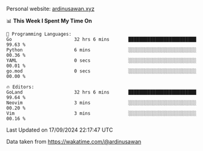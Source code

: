 Personal website: [ardinusawan.xyz](https://ardinusawan.xyz)

<!--START_SECTION:waka-->
📊 **This Week I Spent My Time On** 

```text
💬 Programming Languages: 
Go                       32 hrs 6 mins       █████████████████████████   99.63 % 
Python                   6 mins              ░░░░░░░░░░░░░░░░░░░░░░░░░   00.36 % 
YAML                     0 secs              ░░░░░░░░░░░░░░░░░░░░░░░░░   00.01 % 
go.mod                   0 secs              ░░░░░░░░░░░░░░░░░░░░░░░░░   00.00 % 

🔥 Editors: 
GoLand                   32 hrs 6 mins       █████████████████████████   99.64 % 
Neovim                   3 mins              ░░░░░░░░░░░░░░░░░░░░░░░░░   00.20 % 
Vim                      3 mins              ░░░░░░░░░░░░░░░░░░░░░░░░░   00.16 % 
```


 Last Updated on 17/09/2024 22:17:47 UTC
<!--END_SECTION:waka-->
Data taken from https://wakatime.com/@ardinusawan

